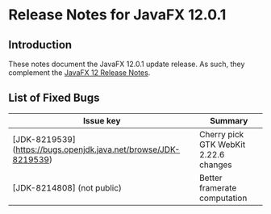 # Release Notes for JavaFX 12.0.1

## Introduction

These notes document the JavaFX 12.0.1 update release. As such, they complement
the [JavaFX 12 Release Notes](https://github.com/javafxports/openjdk-jfx/blob/jfx-12/doc-files/release-notes-12.md).

## List of Fixed Bugs

Issue key|Summary
---------|-------
[JDK-8219539] (https://bugs.openjdk.java.net/browse/JDK-8219539)|Cherry pick GTK WebKit 2.22.6 changes
[JDK-8214808] (not public)|Better framerate computation
